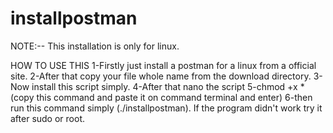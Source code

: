 # installpostman
NOTE:-- This installation is only for linux.

HOW TO USE THIS
1-Firstly just install a postman for a linux from a official site.
2-After that copy your file whole name from the download directory.
3-Now install this script simply.
4-After that nano the script 
5-chmod +x *(copy this command and paste it on command terminal and enter)
6-then run this command simply (./installpostman).
If the program didn't work try it after sudo or root.
